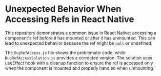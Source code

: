 # Unexpected Behavior When Accessing Refs in React Native

This repository demonstrates a common issue in React Native: accessing a component's ref before it has mounted or after it has unmounted.  This can lead to unexpected behavior because the ref might be `null` or undefined.

The `BugRefAccess.js` file shows the problematic code, while `BugRefAccessSolution.js` provides a corrected version.  The solution uses useEffect hook with a cleanup function to ensure the ref is accessed only when the component is mounted and properly handled when unmounting.